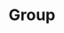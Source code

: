 ---
layout: profiles
permalink: /people/
title: Group
description: Members of the Lab
nav: true
nav_order: 7

profiles:
  # if you want to include more than one profile, just replicate the following block
  # and create one content file for each profile inside _pages/
  - align: left
    image: prof_pic_dunghtk.jpg
    content: about_dunghtk.md
    image_circular: false # crops the image to make it circular
    more_info: >
      <p>Dung K.T Ha</p>
  - align: left
    image: prof_pic_tantd.jpg
    content: about_tantd.md
    image_circular: false # crops the image to make it circular
    more_info: >
      <p>Tan D. Tran</p>
---